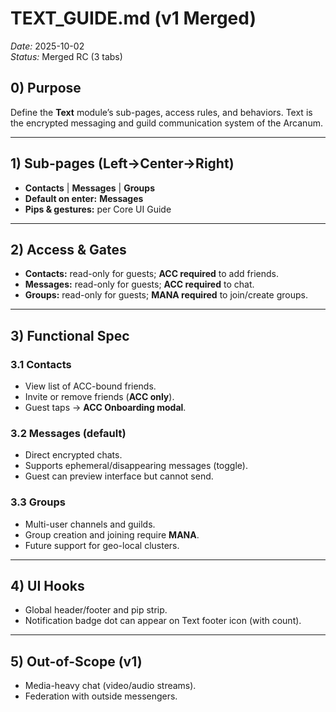 # TEXT_GUIDE.md (v1 Merged)

_Date:_ 2025-10-02  
_Status:_ Merged RC (3 tabs)

## 0) Purpose
Define the **Text** module’s sub-pages, access rules, and behaviors. Text is the encrypted messaging and guild communication system of the Arcanum.

---
## 1) Sub-pages (Left→Center→Right)
- **Contacts** | **Messages** | **Groups**
- **Default on enter:** **Messages**
- **Pips & gestures:** per Core UI Guide

---
## 2) Access & Gates
- **Contacts:** read-only for guests; **ACC required** to add friends.
- **Messages:** read-only for guests; **ACC required** to chat.
- **Groups:** read-only for guests; **MANA required** to join/create groups.

---
## 3) Functional Spec
### 3.1 Contacts
- View list of ACC-bound friends.
- Invite or remove friends (**ACC only**).
- Guest taps → **ACC Onboarding modal**.

### 3.2 Messages (default)
- Direct encrypted chats.
- Supports ephemeral/disappearing messages (toggle).
- Guest can preview interface but cannot send.

### 3.3 Groups
- Multi-user channels and guilds.
- Group creation and joining require **MANA**.
- Future support for geo-local clusters.

---
## 4) UI Hooks
- Global header/footer and pip strip.
- Notification badge dot can appear on Text footer icon (with count).

---
## 5) Out-of-Scope (v1)
- Media-heavy chat (video/audio streams).
- Federation with outside messengers.
